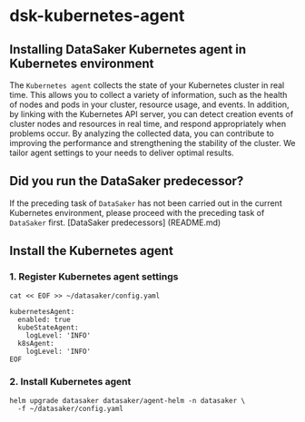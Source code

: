 # dsk-kubernetes-agent

## Installing DataSaker Kubernetes agent in Kubernetes environment

The `Kubernetes agent` collects the state of your Kubernetes cluster in real time. This allows you to collect a variety of information, such as the health of nodes and pods in your cluster, resource usage, and events. In addition, by linking with the Kubernetes API server, you can detect creation events of cluster nodes and resources in real time, and respond appropriately when problems occur. By analyzing the collected data, you can contribute to improving the performance and strengthening the stability of the cluster. We tailor agent settings to your needs to deliver optimal results.

## Did you run the DataSaker predecessor?

If the preceding task of `DataSaker` has not been carried out in the current Kubernetes environment, please proceed with the preceding task of `DataSaker` first. [DataSaker predecessors] (README.md)

## Install the Kubernetes agent

### 1. Register Kubernetes agent settings
```shell
cat << EOF >> ~/datasaker/config.yaml

kubernetesAgent:
  enabled: true
  kubeStateAgent:
    logLevel: 'INFO'
  k8sAgent:
    logLevel: 'INFO'
EOF
```
### 2. Install Kubernetes agent
```shell
helm upgrade datasaker datasaker/agent-helm -n datasaker \
  -f ~/datasaker/config.yaml
```
